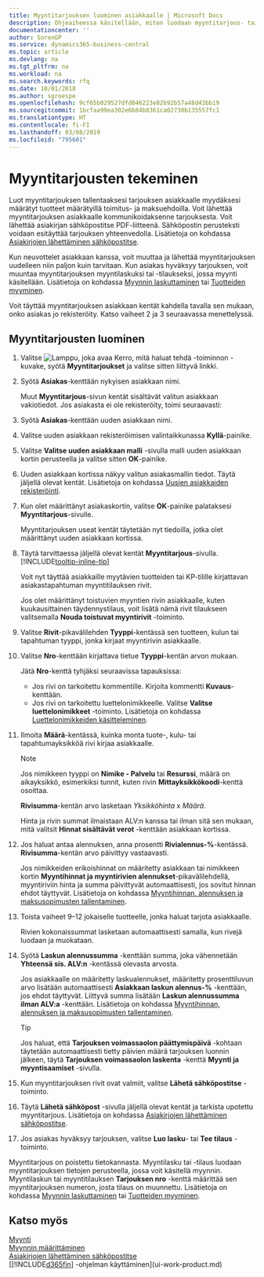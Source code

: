 ```yaml
---
title: Myyntitarjouksen luominen asiakkaalle | Microsoft Docs
description: Ohjeaiheessa käsitellään, miten luodaan myyntitarjous- tai tarjouspyyntöasiakirja kirjaamaan asiakkaalle tehty tarjous tuotteiden myynnistä tietyin ehdoin.
documentationcenter: ''
author: SorenGP
ms.service: dynamics365-business-central
ms.topic: article
ms.devlang: na
ms.tgt_pltfrm: na
ms.workload: na
ms.search.keywords: rfq
ms.date: 10/01/2018
ms.author: sgroespe
ms.openlocfilehash: 9cf65b029527dfd046223e82b92b57a48d43bb19
ms.sourcegitcommit: 1bcfaa99ea302e6b84b8361ca02730b135557fc1
ms.translationtype: HT
ms.contentlocale: fi-FI
ms.lasthandoff: 03/08/2019
ms.locfileid: "795601"
---
```

# <a name="make-sales-quotes"></a>Myyntitarjousten tekeminen
Luot myyntitarjouksen tallentaaksesi tarjouksen asiakkaalle myydäksesi määrätyt tuotteet määrätyillä toimitus- ja maksuehdoilla. Voit lähettää myyntitarjouksen asiakkaalle kommunikoidaksenne tarjouksesta. Voit lähettää asiakirjan sähköpostitse PDF-liitteenä. Sähköpostin perusteksti voidaan esitäyttää tarjouksen yhteenvedolla. Lisätietoja on kohdassa [Asiakirjojen lähettäminen sähköpostitse](ui-how-send-documents-email.md).

Kun neuvottelet asiakkaan kanssa, voit muuttaa ja lähettää myyntitarjouksen uudelleen niin paljon kuin tarvitaan. Kun asiakas hyväksyy tarjouksen, voit muuntaa myyntitarjouksen myyntilaskuksi tai -tilaukseksi, jossa myynti käsitellään. Lisätietoja on kohdassa [Myynnin laskuttaminen](sales-how-invoice-sales.md) tai [Tuotteiden myyminen](sales-how-sell-products.md).

Voit täyttää myyntitarjouksen asiakkaan kentät kahdella tavalla sen mukaan, onko asiakas jo rekisteröity. Katso vaiheet 2 ja 3 seuraavassa menettelyssä.

## <a name="to-create-a-sales-quote"></a>Myyntitarjousten luominen
1. Valitse ![Lamppu, joka avaa Kerro, mitä haluat tehdä -toiminnon](media/ui-search/search_small.png "Kerro, mitä haluat tehdä") -kuvake, syötä **Myyntitarjoukset** ja valitse sitten liittyvä linkki.
2. Syötä **Asiakas**-kenttään nykyisen asiakkaan nimi.

   Muut **Myyntitarjous**-sivun kentät sisältävät valitun asiakkaan vakiotiedot. Jos asiakasta ei ole rekisteröity, toimi seuraavasti:
3. Syötä **Asiakas**-kenttään uuden asiakkaan nimi.
4. Valitse uuden asiakkaan rekisteröimisen valintaikkunassa **Kyllä**-painike.
5. Valitse **Valitse uuden asiakkaan malli** -sivulla malli uuden asiakkaan kortin perusteella ja valitse sitten **OK**-painike.
6. Uuden asiakkaan kortissa näkyy valitun asiakasmallin tiedot. Täytä jäljellä olevat kentät. Lisätietoja on kohdassa [Uusien asiakkaiden rekisteröinti](sales-how-register-new-customers.md).  
7. Kun olet määrittänyt asiakaskortin, valitse **OK**-painike palataksesi **Myyntitarjous**-sivulle.

   Myyntitarjouksen useat kentät täytetään nyt tiedoilla, jotka olet määrittänyt uuden asiakkaan kortissa.  
8. Täytä tarvittaessa jäljellä olevat kentät **Myyntitarjous**-sivulla. [!INCLUDE[tooltip-inline-tip](includes/tooltip-inline-tip_md.md)]  

    Voit nyt täyttää asiakkaille myytävien tuotteiden tai KP-tilille kirjattavan asiakastapahtuman myyntitilauksen rivit.   

    Jos olet määrittänyt toistuvien myyntien rivin asiakkaalle, kuten kuukausittainen täydennystilaus, voit lisätä nämä rivit tilaukseen valitsemalla **Nouda toistuvat myyntirivit** -toiminto.  

9. Valitse **Rivit**-pikavälilehden **Tyyppi**-kentässä sen tuotteen, kulun tai tapahtuman tyyppi, jonka kirjaat myyntirivin asiakkaalle.
10. Valitse **Nro**-kenttään kirjattava tietue **Tyyppi**-kentän arvon mukaan.

    Jätä **Nro**-kenttä tyhjäksi seuraavissa tapauksissa:
    - Jos rivi on tarkoitettu kommentille. Kirjoita kommentti **Kuvaus**-kenttään.
    - Jos rivi on tarkoitettu luettelonimikkeelle. Valitse **Valitse luettelonimikkeet** -toiminto. Lisätietoja on kohdassa [Luettelonimikkeiden käsitteleminen](inventory-how-work-nonstock-items.md).

11. Ilmoita **Määrä**-kentässä, kuinka monta tuote-, kulu- tai tapahtumayksikköä rivi kirjaa asiakkaalle.

    > [!NOTE]  
    >   Jos nimikkeen tyyppi on **Nimike - Palvelu** tai **Resurssi**, määrä on aikayksikkö, esimerkiksi tunnit, kuten rivin **Mittayksikkökoodi**-kenttä osoittaa.  

    **Rivisumma**-kentän arvo lasketaan *Yksikköhinta* x *Määrä*.  

    Hinta ja rivin summat ilmaistaan ALV:n kanssa tai ilman sitä sen mukaan, mitä valitsit **Hinnat sisältävät verot** -kenttään asiakkaan kortissa.  
12. Jos haluat antaa alennuksen, anna prosentti **Rivialennus-%**-kentässä. **Rivisumma**-kentän arvo päivittyy vastaavasti.  

    Jos nimikkeiden erikoishinnat on määritetty asiakkaan tai nimikkeen kortin **Myyntihinnat ja myyntirivien alennukset**-pikavälilehdellä, myyntiriviin hinta ja summa päivittyvät automaattisesti, jos sovitut hinnan ehdot täyttyvät. Lisätietoja on kohdassa [Myyntihinnan, alennuksen ja maksusopimusten tallentaminen](sales-how-record-sales-price-discount-payment-agreements.md).  
13. Toista vaiheet 9–12 jokaiselle tuotteelle, jonka haluat tarjota asiakkaalle.

    Rivien kokonaissummat lasketaan automaattisesti samalla, kun rivejä luodaan ja muokataan.  
14. Syötä **Laskun alennussumma** -kenttään summa, joka vähennetään **Yhteensä sis. ALV:n** -kentässä olevasta arvosta.

    Jos asiakkaalle on määritetty laskualennukset, määritetty prosenttiluvun arvo lisätään automaattisesti **Asiakkaan laskun alennus-%** -kenttään, jos ehdot täyttyvät. Liittyvä summa lisätään **Laskun alennussumma ilman ALV:a** -kenttään. Lisätietoja on kohdassa [Myyntihinnan, alennuksen ja maksusopimusten tallentaminen](sales-how-record-sales-price-discount-payment-agreements.md).

    > [!TIP]
    > Jos haluat, että **Tarjouksen voimassaolon päättymispäivä** -kohtaan täytetään automaattisesti tietty päivien määrä tarjouksen luonnin jälkeen, täytä **Tarjouksen voimassaolon laskenta** -kenttä **Myynti ja myyntisaamiset** -sivulla. 

15. Kun myyntitarjouksen rivit ovat valmiit, valitse **Lähetä sähköpostitse** -toiminto.
16. Täytä **Lähetä sähköpost** -sivulla jäljellä olevat kentät ja tarkista upotettu myyntitarjous. Lisätietoja on kohdassa [Asiakirjojen lähettäminen sähköpostitse](ui-how-send-documents-email.md).
17. Jos asiakas hyväksyy tarjouksen, valitse **Luo lasku**- tai **Tee tilaus** -toiminto.

Myyntitarjous on poistettu tietokannasta. Myyntilasku tai -tilaus luodaan myyntitarjouksen tietojen perusteella, jossa voit käsitellä myynnin. Myyntilaskun tai myyntitilauksen **Tarjouksen nro** -kenttä määrittää sen myyntitarjouksen numeron, josta tilaus on muunnettu. Lisätietoja on kohdassa [Myynnin laskuttaminen](sales-how-invoice-sales.md) tai [Tuotteiden myyminen](sales-how-sell-products.md).

## <a name="see-also"></a>Katso myös
[Myynti](sales-manage-sales.md)  
[Myynnin määrittäminen](sales-setup-sales.md)  
[Asiakirjojen lähettäminen sähköpostitse](ui-how-send-documents-email.md)  
[[!INCLUDE[d365fin](includes/d365fin_md.md)] -ohjelman käyttäminen](ui-work-product.md)
